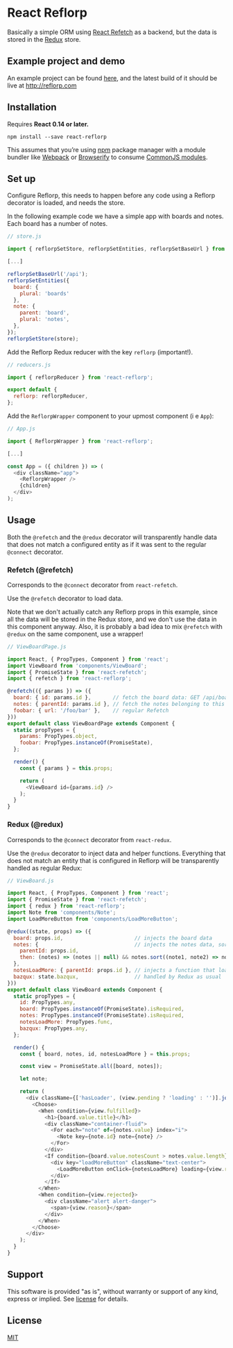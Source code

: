 React Reflorp
=========================

Basically a simple ORM using [React Refetch](https://github.com/heroku/react-refetch) as a backend, but the data is stored in the [Redux](https://github.com/reactjs/redux) store.

## Example project and demo
An example project can be found [here](https://github.com/tomat/reflorp), and the latest build of it should be live at http://reflorp.com

## Installation

Requires **React 0.14 or later.**

```
npm install --save react-reflorp
```

This assumes that you’re using [npm](http://npmjs.com/) package manager with a module bundler like [Webpack](http://webpack.github.io) or [Browserify](http://browserify.org/) to consume [CommonJS modules](http://webpack.github.io/docs/commonjs.html).

## Set up

Configure Reflorp, this needs to happen before any code using a Reflorp decorator is loaded, and needs the store.

In the following example code we have a simple app with boards and notes. Each board has a number of notes.

```javascript
// store.js

import { reflorpSetStore, reflorpSetEntities, reflorpSetBaseUrl } from 'react-reflorp';

[...]

reflorpSetBaseUrl('/api');
reflorpSetEntities({
  board: {
    plural: 'boards'
  },
  note: {
    parent: 'board',
    plural: 'notes',
  },
});
reflorpSetStore(store);
```

Add the Reflorp Redux reducer with the key `reflorp` (important!).

```javascript
// reducers.js

import { reflorpReducer } from 'react-reflorp';

export default {
  reflorp: reflorpReducer,
};
```

Add the `ReflorpWrapper` component to your upmost component (i e `App`):

```javascript
// App.js

import { ReflorpWrapper } from 'react-reflorp';

[...]

const App = ({ children }) => (
  <div className="app">
    <ReflorpWrapper />
    {children}
  </div>
);
```

## Usage

Both the `@refetch` and the `@redux` decorator will transparently handle data that does not match a configured entity as if it was sent to the regular `@connect` decorator.

### Refetch (@refetch)

Corresponds to the `@connect` decorator from `react-refetch`.

Use the `@refetch` decorator to load data.

Note that we don't actually catch any Reflorp props in this example, since all the data will be stored in the Redux store, and we don't use the data in this component anyway. Also, it is probably a bad idea to mix `@refetch` with `@redux` on the same component, use a wrapper!

```javascript
// ViewBoardPage.js

import React, { PropTypes, Component } from 'react';
import ViewBoard from 'components/ViewBoard';
import { PromiseState } from 'react-refetch';
import { refetch } from 'react-reflorp';

@refetch(({ params }) => ({
  board: { id: params.id },       // fetch the board data: GET /api/boards/${params.id}
  notes: { parentId: params.id }, // fetch the notes belonging to this board: GET /api/boards/${params.id}/notes
  foobar: { url: '/foo/bar' },    // regular Refetch
}))
export default class ViewBoardPage extends Component {
  static propTypes = {
    params: PropTypes.object,
    foobar: PropTypes.instanceOf(PromiseState),
  };

  render() {
    const { params } = this.props;

    return (
      <ViewBoard id={params.id} />
    );
  }
}
```

### Redux (@redux)

Corresponds to the `@connect` decorator from `react-redux`. 

Use the `@redux` decorator to inject data and helper functions. Everything that does not match an entity that is configured in Reflorp will be transparently handled as regular Redux:

```javascript
// ViewBoard.js

import React, { PropTypes, Component } from 'react';
import { PromiseState } from 'react-refetch';
import { redux } from 'react-reflorp';
import Note from 'components/Note';
import LoadMoreButton from 'components/LoadMoreButton';

@redux((state, props) => ({
  board: props.id,                       // injects the board data
  notes: {                               // injects the notes data, sorted by nr
    parentId: props.id,
    then: (notes) => (notes || null) && notes.sort((note1, note2) => note1.nr > note2.nr),
  },
  notesLoadMore: { parentId: props.id }, // injects a function that loads the next page of notes: GET /api/boards/${props.id}/notes?page=2
  bazqux: state.bazqux,                  // handled by Redux as usual
}))
export default class ViewBoard extends Component {
  static propTypes = {
    id: PropTypes.any,
    board: PropTypes.instanceOf(PromiseState).isRequired,
    notes: PropTypes.instanceOf(PromiseState).isRequired,
    notesLoadMore: PropTypes.func,
    bazqux: PropTypes.any,
  };

  render() {
    const { board, notes, id, notesLoadMore } = this.props;

    const view = PromiseState.all([board, notes]);

    let note;

    return (
      <div className={['hasLoader', (view.pending ? 'loading' : '')].join(' ')}>
        <Choose>
          <When condition={view.fulfilled}>
            <h1>{board.value.title}</h1>
            <div className="container-fluid">
              <For each="note" of={notes.value} index="i">
                <Note key={note.id} note={note} />
              </For>
            </div>
            <If condition={board.value.notesCount > notes.value.length}>
              <div key="loadMoreButton" className="text-center">
                <LoadMoreButton onClick={notesLoadMore} loading={view.refreshing} />
              </div>
            </If>
          </When>
          <When condition={view.rejected}>
            <div className="alert alert-danger">
              <span>{view.reason}</span>
            </div>
          </When>
        </Choose>
      </div>
    );
  }
}
```

## Support

This software is provided "as is", without warranty or support of any kind, express or implied. See [license](https://github.com/tomat/react-reflorp/blob/master/LICENSE.md) for details.

## License

[MIT](https://github.com/tomat/react-reflorp/blob/master/LICENSE.md)
